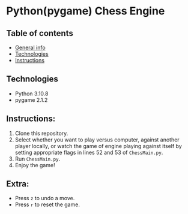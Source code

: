 # Python(pygame) Chess Engine

## Table of contents

-   [General info](#general-info)
-   [Technologies](#technologies)
-   [Instructions](#instructions)

## Technologies

-   Python 3.10.8
-   pygame 2.1.2

## Instructions:

1. Clone this repository.
2. Select whether you want to play versus computer, against another player locally, or watch the game of engine playing against itself by setting appropriate flags in lines 52 and 53 of `ChessMain.py`.
3. Run `ChessMain.py`.
4. Enjoy the game!

## Extra:

-   Press `z` to undo a move.
-   Press `r` to reset the game.
